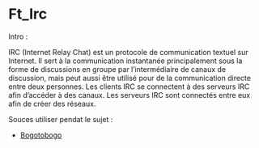 # Ft_Irc

<title>Création d'un serveur IRC (Internet Relay Chat)</title>

Intro :

IRC (Internet Relay Chat) est un protocole de communication textuel sur Internet. Il sert
à la communication instantanée principalement sous la forme de discussions en groupe
par l’intermédiaire de canaux de discussion, mais peut aussi être utilisé pour de la communication directe entre deux personnes.
Les clients IRC se connectent à des serveurs IRC afin d’accéder à des canaux. Les
serveurs IRC sont connectés entre eux afin de créer des réseaux.

Souces utiliser pendat le sujet :

- <a href="https://www.bogotobogo.com/cplusplus/sockets_server_client.php"> Bogotobogo </a>
